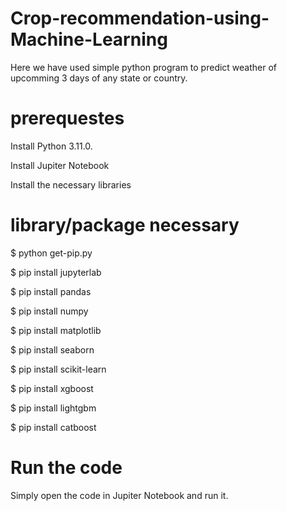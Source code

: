 # Crop-recommendation-using-Machine-Learning
Here we have used simple python program to predict weather of upcomming 3 days of any state or country. 
 
# prerequestes
Install Python 3.11.0.

Install Jupiter Notebook

Install the necessary libraries

# library/package necessary
$ python get-pip.py

$ pip install jupyterlab

$ pip install pandas

$ pip install numpy

$ pip install matplotlib

$ pip install seaborn

$ pip install scikit-learn

$ pip install xgboost

$ pip install lightgbm

$ pip install catboost

# Run the code
Simply open the code in Jupiter Notebook and run it.
